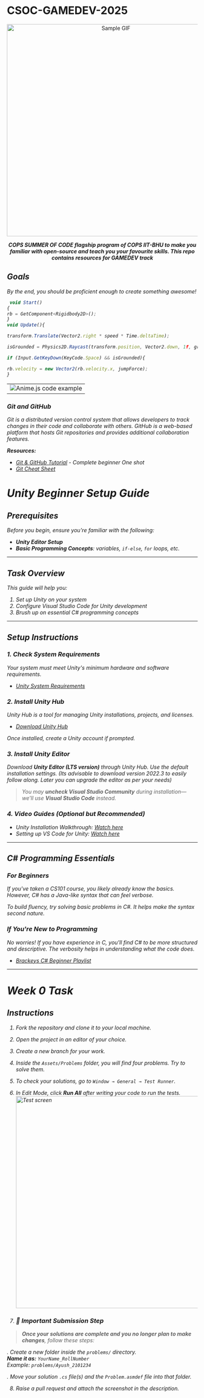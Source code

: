 # CSOC-GAMEDEV-2025

<p align="center">
  <picture align="center">
    <source media="(prefers-color-scheme: dark)" srcset="[https://i.pinimg.com/originals/f3/e6/4a/f3e64a3c37c4fcaeef74cfef83ff9847.gif](https://i.pinimg.com/originals/ab/76/17/ab761745f01df090ec38b827dd65e58a.gif)">
    <img align="center" alt="Sample GIF" src="https://i.pinimg.com/originals/ab/76/17/ab761745f01df090ec38b827dd65e58a.gif" width="560">
  </picture>
</p>

<p align="center">
  <strong>
  <em>COPS SUMMER OF CODE flagship program of COPS IIT-BHU to make you familiar with open-source and teach you your favourite skills.
    This repo contains resources for GAMEDEV track
  </strong>
</p>



## Goals

By the end, you should be proficient enough to create something awesome!

<table>
<tr>
  
```javascript
 void Start()
{
rb = GetComponent<Rigidbody2D>();
}
void Update(){

transform.Translate(Vector2.right * speed * Time.deltaTime);

isGrounded = Physics2D.Raycast(transform.position, Vector2.down, 1f, groundLayer);

if (Input.GetKeyDown(KeyCode.Space) && isGrounded){

rb.velocity = new Vector2(rb.velocity.x, jumpForce);
}

```

</tr>
<tr>
  <td>
    <img align="center" alt="Anime.js code example" src="https://i.pinimg.com/originals/14/b9/9e/14b99e109b3a1f14dfeaf54bb83f55f8.gif">
  </td>
</tr>
</table>


 ### Git and GitHub

Git is a distributed version control system that allows developers to track changes in their code and collaborate with others. GitHub is a web-based platform that hosts Git repositories and provides additional collaboration features.

**Resources:**
- [Git & GitHub Tutorial](https://youtu.be/q8EevlEpQ2A?si=zMpFSrSSQ8kIM5bI) - Complete beginner One shot
- [Git Cheat Sheet](https://education.github.com/git-cheat-sheet-education.pdf)
# Unity Beginner Setup Guide

## Prerequisites

Before you begin, ensure you're familiar with the following:

- **Unity Editor Setup**
- **Basic Programming Concepts**: variables, `if-else`, `for` loops, etc.

---

## Task Overview

This guide will help you:

1. Set up Unity on your system
2. Configure Visual Studio Code for Unity development
3. Brush up on essential C# programming concepts

---

## Setup Instructions
  
### 1. Check System Requirements

Your system must meet Unity's minimum hardware and software requirements.

- [Unity System Requirements](https://docs.unity3d.com/2023.1/Documentation/Manual/system-requirements.html)

### 2. Install Unity Hub

Unity Hub is a tool for managing Unity installations, projects, and licenses.

- [Download Unity Hub](https://unity.com/download)

Once installed, create a Unity account if prompted.

### 3. Install Unity Editor

Download **Unity Editor (LTS version)** through Unity Hub. Use the default installation settings.
(Its advisable to download version 2022.3 to easily follow along. Later you can upgrade the editor as per your needs)

> You may **uncheck Visual Studio Community** during installation—we'll use **Visual Studio Code** instead.

### 4. Video Guides (Optional but Recommended)

- Unity Installation Walkthrough: *[Watch here](https://www.youtube.com/watch?v=your-link)*
- Setting up VS Code for Unity: *[Watch here](https://www.youtube.com/watch?v=your-link)*

---

## C# Programming Essentials

### For Beginners

If you've taken a CS101 course, you likely already know the basics. However, C# has a Java-like syntax that can feel verbose.

To build fluency, try solving basic problems in C#. It helps make the syntax second nature.

### If You're New to Programming

No worries! If you have experience in C, you'll find C# to be more structured and descriptive. The verbosity helps in understanding what the code does.

- [Brackeys C# Beginner Playlist](https://www.youtube.com/playlist?list=PLPV2KyIb3jR4u5jX8za5iU1v4I1tfi8mN)

---

# Week 0 Task

## Instructions

1. Fork the repository and clone it to your local machine.

2. Open the project in an editor of your choice.

3. Create a new branch for your work.

4. Inside the `Assets/Problems` folder, you will find four problems. Try to solve them.

5. To check your solutions, go to `Window → General → Test Runner`.

6. In Edit Mode, click **Run All** after writing your code to run the tests.
   <img align="center" alt="Test screen" src="https://i.pinimg.com/736x/3f/48/5e/3f485e5c2a60fda06516eef5f6902c13.jpg" width="560">

7. ### 📌 Important Submission Step

> **Once your solutions are complete and you no longer plan to make changes**, follow these steps:

  . Create a new folder inside the `problems/` directory.  
   **Name it as:** `YourName_RollNumber`  
   _Example:_ `problems/Ayush_2101234`

. Move your solution `.cs` file(s) and the `Problem.asmdef` file into that folder.

8. Raise a pull request and attach the screenshot in the description.



